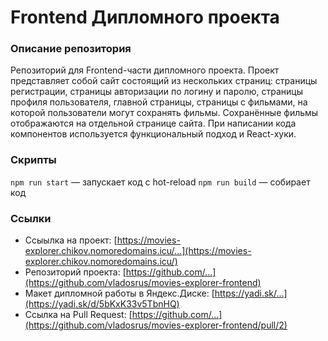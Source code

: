 # Frontend Дипломного проекта

### Описание репозитория
Репозиторий для Frontend-части дипломного проекта. Проект представляет собой сайт состоящий из нескольких страниц: страницы регистрации, страницы авторизации по логину и паролю, страницы профиля пользователя, главной страницы, страницы с фильмами, на которой пользователи могут сохранять фильмы. Сохранённые фильмы отображаются на отдельной странице сайта. При написании кода компонентов используется функциональный подход и React-хуки.

### Скрипты
`npm run start` — запускает код с hot-reload
`npm run build` — собирает код

### Cсылки
- Ссыылка на проект: [https://movies-explorer.chikov.nomoredomains.icu/...](https://movies-explorer.chikov.nomoredomains.icu/)
- Репозиторий проекта: [https://github.com/...](https://github.com/vladosrus/movies-explorer-frontend)
- Макет дипломной работы в Яндекс.Диске: [https://yadi.sk/...](https://yadi.sk/d/5bKxK33v5TbnHQ)
- Ссылка на Pull Request: [https://github.com/...](https://github.com/vladosrus/movies-explorer-frontend/pull/2)